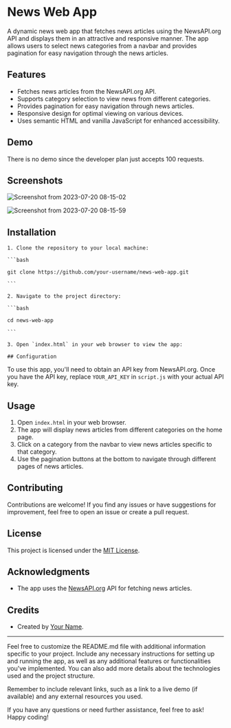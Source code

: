 # News Web App

A dynamic news web app that fetches news articles using the NewsAPI.org API and displays them in an attractive and responsive manner. The app allows users to select news categories from a navbar and provides pagination for easy navigation through the news articles.

## Features

- Fetches news articles from the NewsAPI.org API.
- Supports category selection to view news from different categories.
- Provides pagination for easy navigation through news articles.
- Responsive design for optimal viewing on various devices.
- Uses semantic HTML and vanilla JavaScript for enhanced accessibility.

## Demo

There is no demo since the developer plan just accepts 100 requests.

## Screenshots

![Screenshot from 2023-07-20 08-15-02](https://github.com/seamoonpandey/vanilla-new-app/assets/115852972/6880c0fc-6151-4e9c-b8bf-b8a401548ecf)

![Screenshot from 2023-07-20 08-15-59](https://github.com/seamoonpandey/vanilla-new-app/assets/115852972/9eadcec6-6120-444f-8b5d-5c3e6c9ff832)

## Installation

    1. Clone the repository to your local machine:

    ```bash

    git clone https://github.com/your-username/news-web-app.git

    ```

    2. Navigate to the project directory:

    ```bash

    cd news-web-app

    ```

    3. Open `index.html` in your web browser to view the app:

    ## Configuration

To use this app, you'll need to obtain an API key from NewsAPI.org. Once you have the API key, replace `YOUR_API_KEY` in `script.js` with your actual API key.

## Usage

1. Open `index.html` in your web browser.
2. The app will display news articles from different categories on the home page.
3. Click on a category from the navbar to view news articles specific to that category.
4. Use the pagination buttons at the bottom to navigate through different pages of news articles.

## Contributing

Contributions are welcome! If you find any issues or have suggestions for improvement, feel free to open an issue or create a pull request.

## License

This project is licensed under the [MIT License](LICENSE).

## Acknowledgments

- The app uses the [NewsAPI.org](https://newsapi.org/) API for fetching news articles.

## Credits

- Created by [Your Name](https://github.com/your-username).

---

Feel free to customize the README.md file with additional information specific to your project. Include any necessary instructions for setting up and running the app, as well as any additional features or functionalities you've implemented. You can also add more details about the technologies used and the project structure.

Remember to include relevant links, such as a link to a live demo (if available) and any external resources you used.

If you have any questions or need further assistance, feel free to ask! Happy coding!
